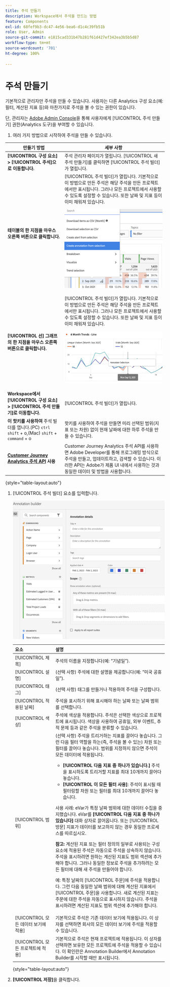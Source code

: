 ```yaml
---
title: 주석 만들기
description: Workspace에서 주석을 만드는 방법
feature: Components
exl-id: 68fef9b3-dc47-4e56-bea6-d1c4c39fb51b
role: User, Admin
source-git-commit: e1815cad331b47b281f61d427ef342ea3b5b5d87
workflow-type: tm+mt
source-wordcount: '701'
ht-degree: 100%

---
```


# 주석 만들기

기본적으로 관리자만 주석을 만들 수 있습니다. 사용자는 다른 Analytics 구성 요소(예: 필터, 계산된 지표 등)와 마찬가지로 주석을 볼 수 있는 권한이 있습니다.

단, 관리자는 [Adobe Admin Console](https://experienceleague.adobe.com/docs/analytics/admin/admin-console/permissions/analytics-tools.html?lang=ko-KR)을 통해 사용자에게 [!UICONTROL 주석 만들기] 권한(Analytics 도구)을 부여할 수 있습니다.

1. 여러 가지 방법으로 시작하여 주석을 만들 수 있습니다.

| 만들기 방법 | 세부 사항 |
| --- | --- |
| **[!UICONTROL 구성 요소] > [!UICONTROL 주석]으로 이동합니다.** | 주석 관리자 페이지가 열립니다. [!UICONTROL 새 주석 만들기]를 클릭하면 [!UICONTROL 주석 빌더]가 열립니다. |
| **테이블의 한 지점을 마우스 오른쪽 버튼으로 클릭합니다.** | [!UICONTROL 주석 빌더]가 열립니다. 기본적으로 이 방법으로 만든 주석은 해당 주석을 만든 프로젝트에서만 표시됩니다. 그러나 모든 프로젝트에서 사용할 수 있도록 설정할 수 있습니다. 또한 날짜 및 지표 등이 이미 채워져 있습니다.<p>![](assets/annotate-table.png) |
| **[!UICONTROL 선] 그래프의 한 지점을 마우스 오른쪽 버튼으로 클릭합니다.** | [!UICONTROL 주석 빌더]가 열립니다. 기본적으로 이 방법으로 만든 주석은 해당 주석을 만든 프로젝트에서만 표시됩니다. 그러나 모든 프로젝트에서 사용할 수 있도록 설정할 수 있습니다. 또한 날짜 및 지표 등이 이미 채워져 있습니다.<p>![](assets/annotate-line.png) |
| **Workspace에서 [!UICONTROL 구성 요소] > [!UICONTROL 주석 만들기]로 이동합니다.** | [!UICONTROL 주석 빌더]가 열립니다. |
| **이 핫키를 사용하여** 주석 빌더를 엽니다.(PC) `ctrl` `shift` + o,(Mac) `shift` + `command` + o | 핫키를 사용하여 주석을 만들면 미리 선택된 범위(지표 또는 차원) 없이 현재 날짜에 대한 하루 주석을 만들 수 있습니다. |
| **[Customer Journey Analytics 주석 API](https://developer.adobe.com/cja-apis/docs/endpoints/annotations/) 사용** | Customer Journey Analytics 주석 API를 사용하면 Adobe Developer를 통해 프로그래밍 방식으로 주석을 만들고, 업데이트하고, 검색할 수 있습니다. 이러한 API는 Adobe가 제품 UI 내에서 사용하는 것과 동일한 데이터 및 방법을 사용합니다. |

{style="table-layout:auto"}

1. [!UICONTROL 주석 빌더] 요소를 입력합니다.

   ![다음 섹션에 설명된 필드와 옵션을 보여 주는 주석 세부 정보 창입니다.](assets/ann-builder.png)

   | 요소 | 설명 |
   | --- | --- |
   | [!UICONTROL 제목] | 주석의 이름을 지정합니다(예: “기념일”). |
   | [!UICONTROL 설명] | (선택 사항) 주석에 대한 설명을 제공합니다(예: “미국 공휴일”). |
   | [!UICONTROL 태그] | (선택 사항) 태그를 만들거나 적용하여 주석을 구성합니다. |
   | [!UICONTROL 적용된 날짜] | 주석을 표시하기 위해 표시해야 하는 날짜 또는 날짜 범위를 선택합니다. |
   | [!UICONTROL 색상] | 주석에 색상을 적용합니다. 주석은 선택한 색상으로 프로젝트에 표시됩니다. 색상을 사용하여 공휴일, 외부 이벤트, 추적 문제 등과 같은 주석을 분류할 수 있습니다. |
   | [!UICONTROL 범위] | (선택 사항) 주석을 트리거하는 지표를 끌어다 놓습니다. 그런 다음 필터 역할을 하는(즉, 주석을 볼 수 있는) 차원 또는 필터를 끌어다 놓습니다. 범위를 지정하지 않으면 주석이 모든 데이터에 적용됩니다.<ul><li>**[!UICONTROL 다음 지표 중 하나가 있습니다.]** 주석을 표시하도록 트리거할 지표를 최대 10개까지 끌어다 놓습니다.</li><li>**[!UICONTROL 이 모든 필터 사용]**: 주석이 표시될 때 필터링할 차원 또는 필터를 최대 10개까지 끌어다 놓습니다.</li></ul><p>사용 사례: eVar가 특정 날짜 범위에 대한 데이터 수집을 중지했습니다. eVar를 **[!UICONTROL 다음 지표 중 하나가 있습니다]** 대화 상자로 끌어옵니다. 또는 [!UICONTROL 방문] 지표가 데이터를 보고하지 않는 경우 동일한 프로세스를 따르십시오.<p>**참고:** 계산된 지표 또는 필터 정의의 일부로 사용되는 구성 요소에 적용된 주석은 자동으로 주석을 상속하지 않습니다. 주석을 표시하려면 원하는 계산된 지표도 범위 섹션에 추가해야 합니다. 그러나 동일한 정보로 주석을 추가하려는 모든 필터에 대해 새 주석을 만들어야 합니다.<p>예: 특정 날짜의 [!UICONTROL 주문]에 주석을 적용합니다. 그런 다음 동일한 날짜 범위에 대해 계산된 지표에서 [!UICONTROL 주문]을 사용합니다. 새로 계산된 지표는 주문에 대한 주석을 자동으로 표시하지 않습니다. 주석을 표시하려면 계산된 지표도 범위 섹션에 추가해야 합니다. |
   | [!UICONTROL 모든 데이터 보기에 적용] | 기본적으로 주석은 기존 데이터 보기에 적용됩니다. 이 상자를 선택하면 회사의 모든 데이터 보기에 주석을 적용할 수 있습니다. |
   | [!UICONTROL 모든 프로젝트에 적용] | 기본적으로 주석은 현재 프로젝트에 적용됩니다. 이 상자를 선택하면 보유한 모든 프로젝트에 주석을 적용할 수 있습니다. 이 확인란은 Annotation Builder에서 Annotation Builder를 시작할 때만 표시됩니다. |

   {style="table-layout:auto"}

1. **[!UICONTROL 저장]**&#x200B;을 클릭합니다.
